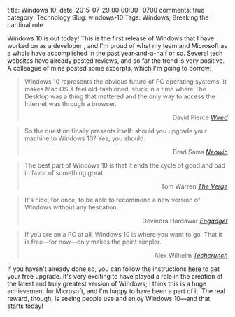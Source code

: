 title: Windows 10!
date: 2015-07-29 00:00:00 -0700
comments: true
category: Technology
Slug: windows-10
Tags: Windows, Breaking the cardinal rule

Windows 10 is out today! This is the first release of Windows that I have worked
on as a developer , and I'm proud of what my team and Microsoft as a whole have
accomplished in the past year-and-a-half or so. Several tech websites have
already posted reviews, and so far the trend is very positive. A colleague of
mine posted some excerpts, which I'm going to borrow:

<blockquote>
<p>Windows 10 represents the obvious future of PC operating systems. It makes Mac OS X feel old-fashioned, stuck in a time where The Desktop was a thing that mattered and the only way to access the Internet was through a browser.</p>
<footer style="text-align: right;">
David Pierce <cite><a href="http://www.wired.com/2015/07/windows-10-review/">Wired</a></cite>
</footer>
</blockquote>

<blockquote>
<p>So the question finally presents itself: should you upgrade your machine to Windows 10? Yes, you should.</p>
<footer style="text-align: right;">
Brad Sams <cite><a href="http://www.neowin.net/news/windows-10-review-microsoft-goes-back-to-the-future">Neowin</a></cite>
</footer>
</blockquote>

<blockquote>
<p>The best part of Windows 10 is that it ends the cycle of good and bad in favor of something great.</p>
<footer style="text-align: right;">
Tom Warren <cite><a href="http://www.theverge.com/2015/7/28/9045331/microsoft-windows-10-review">The Verge</a></cite>
</footer>
</blockquote>

<blockquote>
<p>It's nice, for once, to be able to recommend a new version of Windows without any hesitation.</p>
<footer style="text-align: right;">
Devindra Hardawar <cite><a href="http://www.engadget.com/2015/07/28/windows-10-review/">Engadget</a></cite>
</footer>
</blockquote>

<blockquote>
<p>If you are on a PC at all, Windows 10 is where you want to go. That it is free&mdash;for now&mdash;only makes the point simpler.</p>
<footer style="text-align: right;">
Alex Wilhelm <cite><a href="http://techcrunch.com/2015/07/28/the-windows-10-era-is-now/">Techcrunch</a></cite>
</footer>
</blockquote>

If you haven't already done so, you can follow the instructions
[here](https://www.microsoft.com/en-us/windows/windows-10-upgrade) to get your
free upgrade.  It's very exciting to have played a role in the creation of the
latest and truly greatest version of Windows; I think this is a huge
achievement for Microsoft, and I'm happy to have been a part of it. The real
reward, though, is seeing people use and enjoy Windows 10&mdash;and that starts
today!
